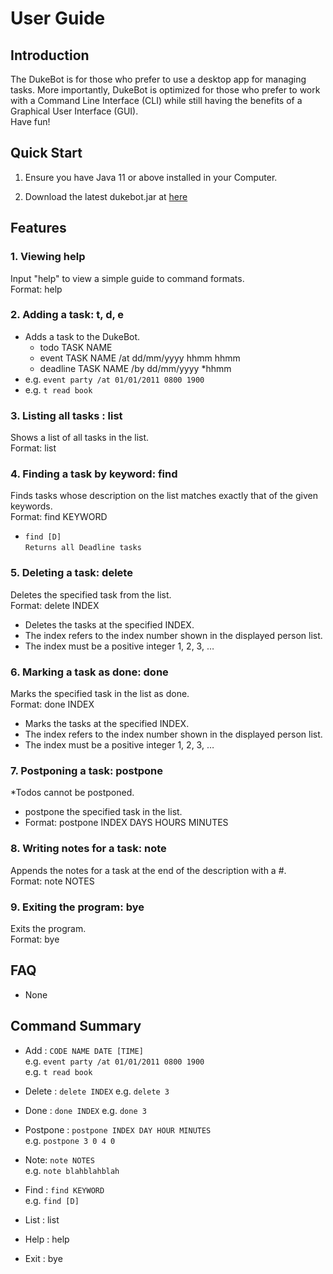 # User Guide

## Introduction
The DukeBot is for those who prefer to use a desktop app for managing tasks. 
More importantly, DukeBot is optimized for those who prefer to work with a Command 
Line Interface (CLI) while still having the benefits of a Graphical User Interface (GUI).  
Have fun!

## Quick Start
1. Ensure you have Java 11 or above installed in your Computer.  

1. Download the latest dukebot.jar at [here](https://github.com/calvincxz/duke/releases/tag/v1.2)

## Features 

### 1. Viewing help
Input "help" to view a simple guide to command formats.  
Format: help

### 2. Adding a task: t, d, e
* Adds a task to the DukeBot.
    * todo TASK NAME 
    * event TASK NAME  /at dd/mm/yyyy hhmm hhmm  
    * deadline TASK NAME  /by dd/mm/yyyy *hhmm
* e.g. `event party /at 01/01/2011 0800 1900`
* e.g. `t read book`

### 3. Listing all tasks : list
Shows a list of all tasks in the list.  
Format: list

### 4. Finding a task by keyword: find
Finds tasks whose description on the list matches exactly that of the given keywords.  
Format: find KEYWORD 
* `find [D]  `  
`Returns all Deadline tasks`

### 5. Deleting a task: delete
Deletes the specified task from the list.  
Format: delete INDEX
* Deletes the tasks at the specified INDEX.
* The index refers to the index number shown in the displayed person list.
* The index must be a positive integer 1, 2, 3, …​

### 6. Marking a task as done: done  
Marks the specified task in the list as done.  
Format: done INDEX
* Marks the tasks at the specified INDEX.
* The index refers to the index number shown in the displayed person list.
* The index must be a positive integer 1, 2, 3, …​

### 7. Postponing a task: postpone  
*Todos cannot be postponed.

* postpone the specified task in the list.  
* Format: postpone INDEX DAYS HOURS MINUTES  

### 8. Writing notes for a task: note  
Appends the notes for a task at the end of the description with a #.  
Format: note NOTES

### 9. Exiting the program: bye  
Exits the program.  
Format: bye

## FAQ
* None

## Command Summary
* Add : `CODE NAME DATE [TIME]`  
e.g. `event party /at 01/01/2011 0800 1900`   
e.g. `t read book`

* Delete : `delete INDEX`
e.g. `delete 3`

* Done : `done INDEX`
e.g. `done 3`

* Postpone : `postpone INDEX DAY HOUR MINUTES`  
e.g. `postpone 3 0 4 0`

* Note: `note NOTES`  
e.g. `note blahblahblah`

* Find : `find KEYWORD`   
e.g. `find [D]`
* List : list
* Help : help
* Exit : bye

